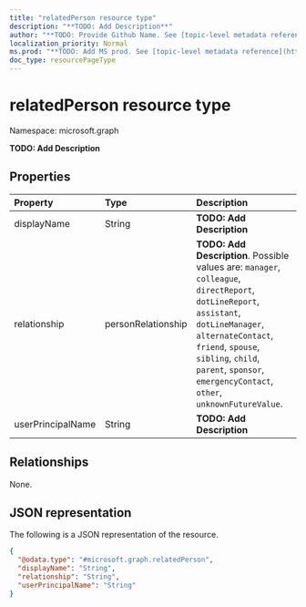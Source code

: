 ```yaml
---
title: "relatedPerson resource type"
description: "**TODO: Add Description**"
author: "**TODO: Provide Github Name. See [topic-level metadata reference](https://msgo.azurewebsites.net/add/document/guidelines/metadata.html#topic-level-metadata)**"
localization_priority: Normal
ms.prod: "**TODO: Add MS prod. See [topic-level metadata reference](https://msgo.azurewebsites.net/add/document/guidelines/metadata.html#topic-level-metadata)**"
doc_type: resourcePageType
---
```


# relatedPerson resource type

Namespace: microsoft.graph

**TODO: Add Description**

## Properties
|Property|Type|Description|
|:---|:---|:---|
|displayName|String|**TODO: Add Description**|
|relationship|personRelationship|**TODO: Add Description**. Possible values are: `manager`, `colleague`, `directReport`, `dotLineReport`, `assistant`, `dotLineManager`, `alternateContact`, `friend`, `spouse`, `sibling`, `child`, `parent`, `sponsor`, `emergencyContact`, `other`, `unknownFutureValue`.|
|userPrincipalName|String|**TODO: Add Description**|

## Relationships
None.

## JSON representation
The following is a JSON representation of the resource.
<!-- {
  "blockType": "resource",
  "@odata.type": "microsoft.graph.relatedPerson"
}
-->
``` json
{
  "@odata.type": "#microsoft.graph.relatedPerson",
  "displayName": "String",
  "relationship": "String",
  "userPrincipalName": "String"
}
```

